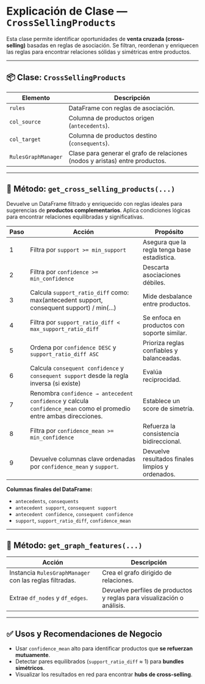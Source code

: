 
# Explicación de Clase — `CrossSellingProducts`

Esta clase permite identificar oportunidades de **venta cruzada (cross-selling)** basadas en reglas de asociación. Se filtran, reordenan y enriquecen las reglas para encontrar relaciones sólidas y simétricas entre productos.

---

## 📦 Clase: `CrossSellingProducts`

| Elemento                  | Descripción                                                                                  |
|---------------------------|----------------------------------------------------------------------------------------------|
| `rules`                   | DataFrame con reglas de asociación.                                                         |
| `col_source`              | Columna de productos origen (`antecedents`).                                                |
| `col_target`              | Columna de productos destino (`consequents`).                                               |
| `RulesGraphManager`       | Clase para generar el grafo de relaciones (nodos y aristas) entre productos.                |

---

## 🔧 Método: `get_cross_selling_products(...)`

Devuelve un DataFrame filtrado y enriquecido con reglas ideales para sugerencias de **productos complementarios**. Aplica condiciones lógicas para encontrar relaciones equilibradas y significativas.

| Paso | Acción | Propósito |
|------|--------|-----------|
| 1 | Filtra por `support >= min_support` | Asegura que la regla tenga base estadística. |
| 2 | Filtra por `confidence >= min_confidence` | Descarta asociaciones débiles. |
| 3 | Calcula `support_ratio_diff` como: <br>max(antecedent support, consequent support) / min(...) | Mide desbalance entre productos. |
| 4 | Filtra por `support_ratio_diff < max_support_ratio_diff` | Se enfoca en productos con soporte similar. |
| 5 | Ordena por `confidence DESC` y `support_ratio_diff ASC` | Prioriza reglas confiables y balanceadas. |
| 6 | Calcula `consequent confidence` y `consequent support` desde la regla inversa (si existe) | Evalúa reciprocidad. |
| 7 | Renombra `confidence → antecedent confidence` y calcula `confidence_mean` como el promedio entre ambas direcciones. | Establece un score de simetría. |
| 8 | Filtra por `confidence_mean >= min_confidence` | Refuerza la consistencia bidireccional. |
| 9 | Devuelve columnas clave ordenadas por `confidence_mean` y `support`. | Devuelve resultados finales limpios y ordenados. |

**Columnas finales del DataFrame:**

- `antecedents`, `consequents`
- `antecedent support`, `consequent support`
- `antecedent confidence`, `consequent confidence`
- `support`, `support_ratio_diff`, `confidence_mean`

---

## 🧠 Método: `get_graph_features(...)`

| Acción | Descripción |
|--------|-------------|
| Instancia `RulesGraphManager` con las reglas filtradas. | Crea el grafo dirigido de relaciones. |
| Extrae `df_nodes` y `df_edges`. | Devuelve perfiles de productos y reglas para visualización o análisis. |

---

## ✅ Usos y Recomendaciones de Negocio

- Usar `confidence_mean` alto para identificar productos que **se refuerzan mutuamente**.
- Detectar pares equilibrados (`support_ratio_diff` ≈ 1) para **bundles simétricos**.
- Visualizar los resultados en red para encontrar **hubs de cross-selling**.
